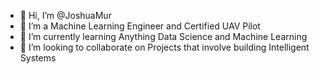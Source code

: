 - 👋 Hi, I’m @JoshuaMur
- 👀 I’m a Machine Learning Engineer and Certified UAV Pilot
- 🌱 I’m currently learning Anything Data Science and Machine Learning
- 💞️ I’m looking to collaborate on Projects that involve building Intelligent Systems

<!---
JoshuaMur/JoshuaMur is a Machine Learning engineer focusing on building intelligent systems that run ML models under the hoods.
Writing codes for Machines, Software and Humans.
--->
